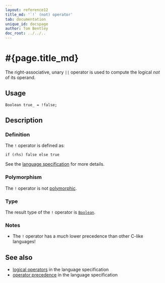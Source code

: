 ```yaml
---
layout: reference12
title_md: '`!` (not) operator'
tab: documentation
unique_id: docspage
author: Tom Bentley
doc_root: ../../..
---
```


# #{page.title_md}

The right-associative, unary `||` operator is used to compute the 
logical *not* of its operand.

## Usage 

<!-- try: -->
    Boolean true_ = !false;

## Description

### Definition

The `!` operator is defined as:

<!-- check:none -->
<!-- try: -->
    if (rhs) false else true

See the [language specification](#{site.urls.spec_current}#logical) for 
more details.

### Polymorphism

The `!` operator is not [polymorphic](#{page.doc_root}/reference/operator/operator-polymorphism). 

### Type

The result type of the `!` operator is [`Boolean`](#{site.urls.apidoc_1_2}/Boolean.type.html).

### Notes

* The `!` operator has a _much_ lower precedence than other C-like
  languages!

## See also

* [logical operators](#{site.urls.spec_current}#logical) in the 
  language specification
* [operator precedence](#{site.urls.spec_current}#operatorprecedence) in the 
  language specification

